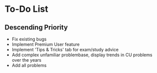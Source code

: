# To-Do List

## Descending Priority
- Fix existing bugs
- Implement Premium User feature
- Implement 'Tips & Tricks' tab for exam/study advice
- Add complex unfamiliar problembase, display trends in CU problems over the years 
- Add all problems
